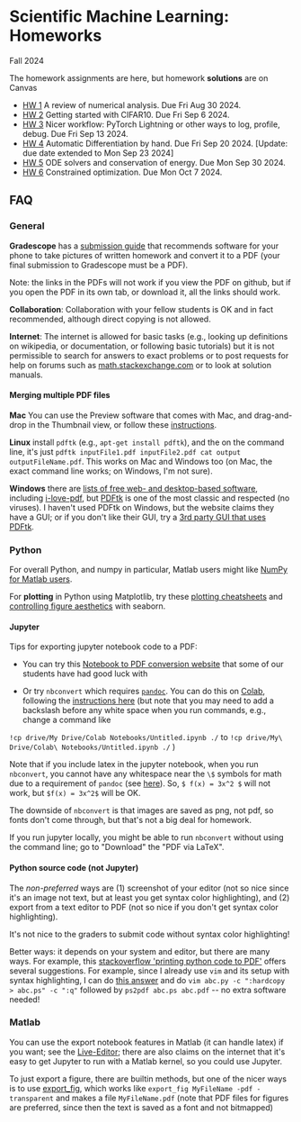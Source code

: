 # Scientific Machine Learning: Homeworks
Fall 2024

The homework assignments are here, but homework **solutions** are on Canvas

- [HW 1](APPM4720SciML_Fall2024_HW01.pdf) A review of numerical analysis. Due Fri Aug 30 2024.
- [HW 2](APPM4720SciML_Fall2024_HW02.pdf) Getting started with CIFAR10. Due Fri Sep 6 2024.
- [HW 3](APPM4720SciML_Fall2024_HW03.pdf) Nicer workflow: PyTorch Lightning or other ways to log, profile, debug. Due Fri Sep 13 2024.
- [HW 4](APPM4720SciML_Fall2024_HW04.pdf) Automatic Differentiation by hand. Due Fri Sep 20 2024. [Update: due date extended to Mon Sep 23 2024]
- [HW 5](APPM4720SciML_Fall2024_HW05.pdf) ODE solvers and conservation of energy. Due Mon Sep 30 2024.
- [HW 6](APPM4720SciML_Fall2024_HW06.pdf) Constrained optimization. Due Mon Oct 7 2024.



<!--
[//]: # [HW 5/6](APPM5630Spring21Homework05-06.pdf) HW 5 and 6 on logistic regression; checking if strongly convex, strongly smooth; derive gradient/Hessian; implement gradient check; implement gradient descent with backtracking linesearch
[//]: # - [HW 7/8](APPM5630Spring21Homework07-08.pdf) HW 7 and 8 on logistic regression and 2D total-variation, and proximal methods. You have 3 weeks to do this HW
[//]: # - [HW 9/10](APPM5630Spring21Homework09-10.pdf) HW 9 and 10 on compressed sensing and perturbation analysis, applied to the Handel audio clip (using a matrix-free linear operator). See the [HW10](HW10/) subfolder for helper files.
-->


## FAQ

### General

**Gradescope** has a [submission guide](https://gradescope-static-assets.s3.amazonaws.com/help/submitting_hw_guide.pdf) that recommends software for your phone to take pictures of written homework and convert it to a PDF (your final submission to Gradescope must be a PDF).

Note: the links in the PDFs will not work if you view the PDF on github, but if you open the PDF in its own tab, or download it, all the links should work.

**Collaboration**: Collaboration with your fellow students is OK and in fact recommended, although direct copying is not allowed.

**Internet**: The internet is allowed for basic tasks (e.g., looking up definitions on wikipedia, or documentation, or following basic tutorials) but it is
not permissible to search for answers to exact problems or to post requests for help on forums such as [math.stackexchange.com](http://math.stackexchange.com/)
or to look at solution manuals.

#### Merging multiple PDF files

**Mac** You can use the Preview software that comes with Mac, and drag-and-drop in the Thumbnail view, or follow these [instructions](https://support.apple.com/en-us/HT202945).

**Linux** install `pdftk` (e.g., `apt-get install pdftk`), and the on the command line, it's just `pdftk inputFile1.pdf inputFile2.pdf cat output outputFileName.pdf`.  This works on Mac and Windows too (on Mac, the exact command line works; on Windows, I'm not sure).

**Windows** there are [lists of free web- and desktop-based software](https://superuser.com/a/34294), including [i-love-pdf](https://www.ilovepdf.com/merge_pdf), but [PDFtk](https://www.pdflabs.com/tools/pdftk-the-pdf-toolkit/) is one of the most classic and respected (no viruses). I haven't used PDFtk on Windows, but the website claims they have a GUI; or if you don't like their GUI, try a [3rd party GUI that uses PDFtk](https://www.pdflabs.com/tools/pdftk-the-pdf-toolkit/).

### Python
For overall Python, and numpy in particular, Matlab users might like [NumPy for Matlab users](https://numpy.org/doc/stable/user/numpy-for-matlab-users.html).

For **plotting** in Python using Matplotlib, try these [plotting cheatsheets](https://github.com/matplotlib/cheatsheets) and [controlling figure aesthetics](https://seaborn.pydata.org/tutorial/aesthetics.html) with seaborn.


#### Jupyter

Tips for exporting jupyter notebook code to a PDF:

- You can try this [Notebook to PDF conversion website](https://htmtopdf.herokuapp.com/ipynbviewer/) that some of our students have had good luck with

- Or try `nbconvert` which requires [`pandoc`](https://pandoc.org/installing.html). You can do this on [Colab](https://colab.research.google.com/), following the [instructions here](https://stackoverflow.com/a/54191922) (but note that you may need to add a backslash before any white space when you run commands, e.g., change a command like

`!cp drive/My Drive/Colab Notebooks/Untitled.ipynb ./`
to
``!cp drive/My\ Drive/Colab\ Notebooks/Untitled.ipynb ./``
)

Note that if you include latex in the jupyter notebook, when you run `nbconvert`, you cannot have any whitespace near the `\$` symbols for math due to a requirement of `pandoc` (see [here](https://pandoc.org/MANUAL.html#extension-tex_math_dollars)).  So, ``$ f(x) = 3x^2 $`` will not work, but `$f(x) = 3x^2$` will be OK.

The downside of `nbconvert` is that images are saved as png, not pdf, so fonts don't come through, but that's not a big deal for homework.

If you run jupyter locally, you might be able to run `nbconvert` without using the command line; go to "Download" the "PDF via LaTeX".

#### Python source code (not Jupyter)
The *non-preferred* ways are (1) screenshot of your editor (not so nice since it's an image not text, but at least you get syntax color highlighting), and (2) export from a text editor to PDF (not so nice if you don't get syntax color highlighting).

It's not nice to the graders to submit code without syntax color highlighting!

Better ways: it depends on your system and editor, but there are many ways. For example, this [stackoverflow 'printing python code to PDF'](https://stackoverflow.com/q/20412038) offers several suggestions. For example, since I already use `vim` and its setup with syntax highlighting, I can do [this answer](https://stackoverflow.com/a/20412421) and do `vim abc.py -c ":hardcopy > abc.ps" -c ":q"` followed by `ps2pdf abc.ps abc.pdf` -- no extra software needed!


### Matlab

You can use the export notebook features in Matlab (it can handle latex) if you want; see the [Live-Editor](https://www.mathworks.com/products/matlab/live-editor.html); there are also claims on the internet that it's easy to get Jupyter to run with a Matlab kernel, so you could use Jupyter.

To just export a figure, there are builtin methods, but one of the nicer ways is to use [export_fig](https://www.mathworks.com/matlabcentral/fileexchange/23629-export_fig), which works like `export_fig MyFileName -pdf -transparent` and makes a file `MyFileName.pdf` (note that PDF files for figures are preferred, since then the text is saved as a font and not bitmapped)
